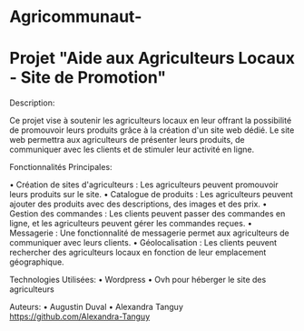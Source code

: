# Agricommunaut-

# Projet "Aide aux Agriculteurs Locaux - Site de Promotion"

Description:

Ce projet vise à soutenir les agriculteurs locaux en leur offrant la possibilité de promouvoir leurs produits grâce à la création d'un site web dédié. Le site web permettra aux agriculteurs de présenter leurs produits, de communiquer avec les clients et de stimuler leur activité en ligne.

Fonctionnalités Principales:

•    Création de sites d'agriculteurs : Les agriculteurs peuvent promouvoir leurs produits sur le site.
•    Catalogue de produits : Les agriculteurs peuvent ajouter des produits avec des descriptions, des images et des prix.
•    Gestion des commandes : Les clients peuvent passer des commandes en ligne, et les agriculteurs peuvent gérer les commandes reçues.
•    Messagerie : Une fonctionnalité de messagerie permet aux agriculteurs de communiquer avec leurs clients.
•    Géolocalisation : Les clients peuvent rechercher des agriculteurs locaux en fonction de leur emplacement géographique.

Technologies Utilisées:
•    Wordpress
•    Ovh pour héberger le site des agriculteurs

Auteurs:
•    Augustin Duval 
•    Alexandra Tanguy https://github.com/Alexandra-Tanguy
